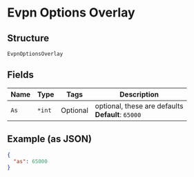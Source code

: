 
# Evpn Options Overlay

## Structure

`EvpnOptionsOverlay`

## Fields

| Name | Type | Tags | Description |
|  --- | --- | --- | --- |
| `As` | `*int` | Optional | optional, these are defaults<br>**Default**: `65000` |

## Example (as JSON)

```json
{
  "as": 65000
}
```

